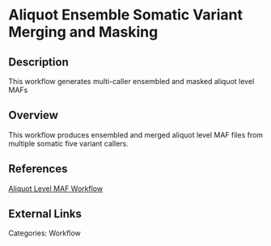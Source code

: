 # Aliquot Ensemble Somatic Variant Merging and Masking #

## Description ##
This workflow generates multi-caller ensembled and masked aliquot level MAFs 

## Overview ##
This workflow produces ensembled and merged aliquot level MAF files from multiple somatic five variant callers.

## References ##
[Aliquot Level MAF Workflow](https://github.com/nci-gdc/aliquot-maf-cwl/blob/b54a1e3179120dd53d4ef723d0a63c8a01e1d7ce/workflows/ensemble_aliquot_maf_wf.cwl)
## External Links ##

Categories: Workflow
